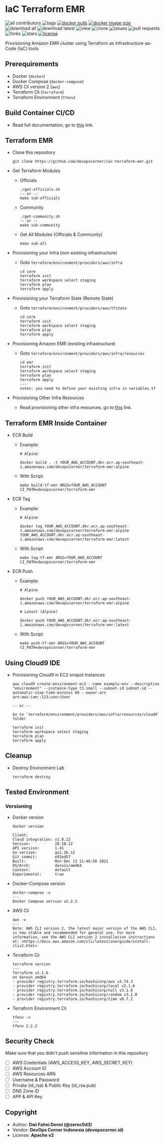 # IaC Terraform EMR

![all contributors](https://img.shields.io/github/contributors/devopscorner/iac-terraform-emr)
![tags](https://img.shields.io/github/v/tag/devopscorner/iac-terraform-emr?sort=semver)
[![docker pulls](https://img.shields.io/docker/pulls/devopscorner/terraform-emr.svg)](https://hub.docker.com/r/devopscorner/terraform-emr/)
[![docker image size](https://img.shields.io/docker/image-size/devopscorner/iac-terraform-emr.svg?sort=date)](https://hub.docker.com/r/devopscorner/terraform-emr/)
![download all](https://img.shields.io/github/downloads/devopscorner/iac-terraform-emr/total.svg)
![download latest](https://img.shields.io/github/downloads/devopscorner/iac-terraform-emr/2.0.0/total)
![view](https://views.whatilearened.today/views/github/devopscorner/iac-terraform-emr.svg)
![clone](https://img.shields.io/badge/dynamic/json?color=success&label=clone&query=count&url=https://github.com/devopscorner/iac-terraform-emr/blob/master/clone.json?raw=True&logo=github)
![issues](https://img.shields.io/github/issues/devopscorner/iac-terraform-emr)
![pull requests](https://img.shields.io/github/issues-pr/devopscorner/iac-terraform-emr)
![forks](https://img.shields.io/github/forks/devopscorner/iac-terraform-emr)
![stars](https://img.shields.io/github/stars/devopscorner/iac-terraform-emr)
[![license](https://img.shields.io/github/license/devopscorner/iac-terraform-emr)](https://img.shields.io/github/license/devopscorner/iac-terraform-emr)

Provisioning Amazon EMR cluster using Terraform as Infrastructure-as-Code (IaC) tools

## Prerequirements

- Docker (`docker`)
- Docker Compose (`docker-compose`)
- AWS Cli version 2 (`aws`)
- Terraform Cli (`terraform`)
- Terraform Environment (`tfenv`)

## Build Container CI/CD

- Read full documentation, go to [this](https://github.com/devopscorner/devopscorner-container/blob/main/README.md) link.

## Terraform EMR

- Clone this repository

  ```
  git clone https://github.com/devopscorner/iac-terraform-emr.git
  ```

- Get Terraform Modules
  - Officials

    ```
    ./get-officials.sh
    -- or --
    make sub-officials
    ```

  - Community

    ```
    ./get-community.sh
    -- or --
    make sub-community
    ```

  - Get All Modules (Officials & Community)

    ```
    make sub-all
    ```

- Provisioning your Infra (non existing infrastructure)
  - Goto `terraform/environment/providers/aws/infra`

    ```
    cd core
    terraform init
    terraform workspace select staging
    terraform plan
    terraform apply
    ```

- Provisioning your Terraform State (Remote State)
  - Goto `terraform/environment/providers/aws/tfstate`

    ```
    cd core
    terraform init
    terraform workspace select staging
    terraform plan
    terraform apply
    ```

- Provisioning Amazon EMR (existing infrastructure)
  - Goto `terraform/environment/providers/aws/infra/resources`

    ```
    cd emr
    terraform init
    terraform workspace select staging
    terraform plan
    terraform apply
    ---
    notes: you need to define your existing infra in variables.tf
    ```

- Provisioning Other Infra Resources
  - Read provisioning other infra resources, go to [this](https://github.com/devopscorner/terraform-infra/blob/master/docs/README.md) link.

## Terraform EMR Inside Container

- ECR Build

  - Example:

      ```
      # Alpine

      docker build . -t YOUR_AWS_ACCOUNT.dkr.ecr.ap-southeast-1.amazonaws.com/devopscorner/terraform-emr:alpine
      ```

  - With Script:

      ```
      make build-tf-emr ARGS=YOUR_AWS_ACCOUNT CI_PATH=devopscorner/terraform-emr
      ```


- ECR Tag

  - Example:

      ```
      # Alpine

      docker tag YOUR_AWS_ACCOUNT.dkr.ecr.ap-southeast-1.amazonaws.com/devopscorner/terraform-emr:alpine YOUR_AWS_ACCOUNT.dkr.ecr.ap-southeast-1.amazonaws.com/devopscorner/terraform-emr:latest
      ```

  - With Script:

      ```
      make tag-tf-emr ARGS=YOUR_AWS_ACCOUNT CI_PATH=devopscorner/terraform-emr
      ```

- ECR Push

  - Example:

      ```
      # Alpine

      docker push YOUR_AWS_ACCOUNT.dkr.ecr.ap-southeast-1.amazonaws.com/devopscorner/terraform-emr:alpine

      # Latest (Alpine)

      docker push YOUR_AWS_ACCOUNT.dkr.ecr.ap-southeast-1.amazonaws.com/devopscorner/terraform-emr:latest
      ```

  - With Script:

      ```
      make push-tf-emr ARGS=YOUR_AWS_ACCOUNT CI_PATH=devopscorner/terraform-emr
      ```

## Using Cloud9 IDE

- Provisioning Cloud9 in EC2 onspot Instances

  ```
  aws cloud9 create-environment-ec2 --name example-env --description "environment" --instance-type t3.small --subnet-id subnet-id --automatic-stop-time-minutes 60 --owner-arn arn:aws:iam::123:user/User

  -- or --

  Go to `terraform/environment/providers/aws/infra/resources/cloud9` folder

  terraform init
  terraform workspace select staging
  terraform plan
  terraform apply
  ```

## Cleanup

- Destroy Environment Lab

  ```
  terraform destroy
  ```

## Tested Environment

### Versioning

- Docker version

  ```
  docker version

  Client:
  Cloud integration: v1.0.22
  Version:           20.10.12
  API version:       1.41
  Go version:        go1.16.12
  Git commit:        e91ed57
  Built:             Mon Dec 13 11:46:56 2021
  OS/Arch:           darwin/amd64
  Context:           default
  Experimental:      true
  ```

- Docker-Compose version

  ```
  docker-compose -v
  ---
  Docker Compose version v2.2.3
  ```

- AWS Cli

  ```
  aws -v
  ---
  Note: AWS CLI version 2, the latest major version of the AWS CLI, is now stable and recommended for general use. For more information, see the AWS CLI version 2 installation instructions at: <https://docs.aws.amazon.com/cli/latest/userguide/install-cliv2.html>
  ```

- Terraform Cli

  ```
  terraform version
  ---
  Terraform v1.1.6
  on darwin_amd64
  - provider registry.terraform.io/hashicorp/aws v3.74.3
  - provider registry.terraform.io/hashicorp/local v2.1.0
  - provider registry.terraform.io/hashicorp/null v3.1.0
  - provider registry.terraform.io/hashicorp/random v3.1.0
  - provider registry.terraform.io/hashicorp/time v0.7.2
  ```

- Terraform Environment Cli

  ```
  tfenv -v
  ---
  tfenv 2.2.2
  ```

## Security Check

Make sure that you didn't push sensitive information in this repository

- [ ] AWS Credentials (AWS_ACCESS_KEY, AWS_SECRET_KEY)
- [ ] AWS Account ID
- [ ] AWS Resources ARN
- [ ] Username & Password
- [ ] Private (id_rsa) & Public Key (id_rsa.pub)
- [ ] DNS Zone ID
- [ ] APP & API Key

## Copyright

- Author: **Dwi Fahni Denni (@zeroc0d3)**
- Vendor: **DevOps Corner Indonesia (devopscorner.id)**
- License: **Apache v2**
